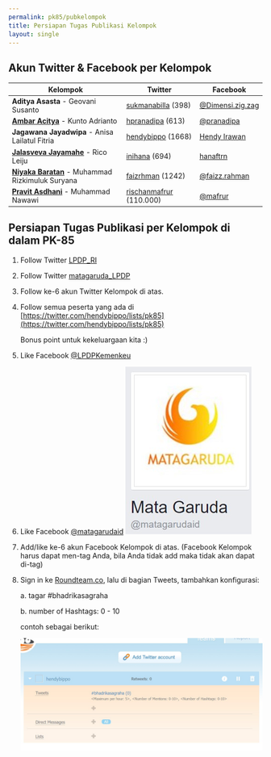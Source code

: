 ```yaml
---
permalink: pk85/pubkelompok
title: Persiapan Tugas Publikasi Kelompok
layout: single
---
```


## Akun Twitter & Facebook per Kelompok

| Kelompok                                                                                                | Twitter                                     | Facebook                                 |
|---------------------------------------------------------------------------------------------------------|---------------------------------------------|------------------------------------------|
| **Aditya Asasta** - Geovani Susanto                                                                     | [sukmanabilla](https://twitter.com/sukmanabilla) (398)      | [@Dimensi.zig.zag](https://www.facebook.com/Dimensi.zig.zag) |
| **[Ambar Acitya](https://telegram.me/joinchat/CWpfNEDsYxcoy6EDKnqUCg)** - Kunto Adrianto                | [hpranadipa](https://twitter.com/hpranadipa) (613)        | [@pranadipa](https://www.facebook.com/pranadipa)       |
| **Jagawana Jayadwipa** - Anisa Lailatul Fitria                                                          | [hendybippo](https://twitter.com/hendybippo) (1668)       | [Hendy Irawan](https://web.facebook.com/ceefour)         |
| **[Jalasveva Jayamahe](https://telegram.me/joinchat/B93Nqz8gS7Dpsce-PgOjow)** - Rico Leiju              | [inihana](https://twitter.com/inihana) (694)           | [hanaftrn](http://facebook.com/hanaftrn)             |
| **[Niyaka Baratan](https://telegram.me/joinchat/CzeYYkBfol_yweXMJjcIBw)** - Muhammad Rizkimuluk Suryana | [faizrhman](https://twitter.com/faizrhman) (1242)        | [@faizz.rahman](https://www.facebook.com/faizz.rahman)    |
| **[Pravit Asdhani](https://telegram.me/joinchat/EFEq1Qqm3QrJleOwtGMQCw)** - Muhammad Nawawi             | [rischanmafrur](https://twitter.com/rischanmafrur) (110.000) | [@mafrur](https://www.facebook.com/mafrur)          |

## Persiapan Tugas Publikasi per Kelompok di dalam PK-85

1.	Follow Twitter [LPDP_RI](http://twitter.com/LPDP_RI)
2.	Follow Twitter [matagaruda_LPDP](https://twitter.com/matagaruda_LPDP)
3.	Follow ke-6 akun Twitter Kelompok di atas.
4.	Follow semua peserta yang ada di [https://twitter.com/hendybippo/lists/pk85](https://twitter.com/hendybippo/lists/pk85)

    Bonus point untuk kekeluargaan kita :) 

5.	Like Facebook [@LPDPKemenkeu](https://www.facebook.com/LPDPKemenkeu/)
6.	Like Facebook [@matagarudaid](https://www.facebook.com/matagarudaid/)
    ![Facebook Mata Garuda](images/fb-matagaruda.jpg)
7.	Add/like ke-6 akun Facebook Kelompok di atas.
    (Facebook Kelompok harus dapat men-tag Anda, bila Anda tidak add maka tidak akan dapat di-tag)

8.	Sign in ke [Roundteam.co](http://roundteam.co), lalu di bagian Tweets, tambahkan konfigurasi:

    a.	tagar #bhadrikasagraha

    b.	number of Hashtags: 0 - 10

    contoh sebagai berikut:

    ![Roundteam #bhadrikasagraha](images/pk85/roundteam-pk85.jpg)
